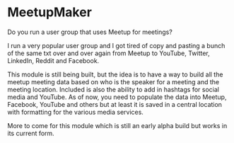 # MeetupMaker

Do you run a user group that uses Meetup for meetings?

I run a very popular user group and I got tired of copy and pasting a bunch of the same txt over and over again from Meetup to YouTube, Twitter, LinkedIn, Reddit and Facebook.

This module is still being built, but the idea is to have a way to build all the meetup meeting data based on who is the speaker for a meeting and the meeting location. Included is also the ability to add in hashtags for social media and YouTube. As of now, you need to populate the data into Meetup, Facebook, YouTube and others but at least it is saved in a central location with formatting for the various media services.

More to come for this module which is still an early alpha build but works in its current form.
